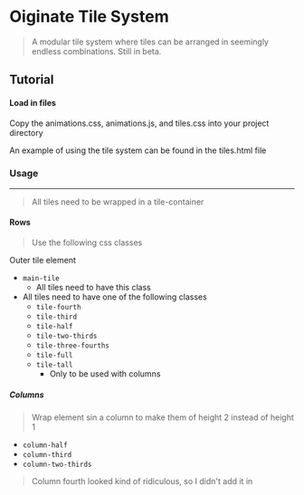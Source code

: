 Oiginate Tile System
=====================
> A modular tile system where tiles can be arranged in seemingly endless combinations. Still in beta.

Tutorial
--------
#### Load in files
Copy the animations.css, animations.js, and tiles.css into your project directory

An example of using the tile system can be found in the tiles.html file

### Usage
____

> All tiles need to be wrapped in a tile-container

#### Rows

> Use the following css classes

Outer tile element
* `main-tile`
  * All tiles need to have this class
* All tiles need to have one of the following classes
  * `tile-fourth`
  * `tile-third`
  * `tile-half`
  * `tile-two-thirds`
  * `tile-three-fourths`
  * `tile-full`
  * `tile-tall`
    * Only to be used with columns


##### Columns
> Wrap element sin a column to make them of height 2 instead of height 1

* `column-half`
* `column-third`
* `column-two-thirds`

>Column fourth looked kind of ridiculous, so I didn't add it in

